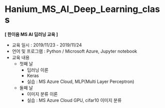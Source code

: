 # Hanium_MS_AI_Deep_Learning_class
**[ 한이음 MS AI 딥러닝 교육 ]**

- 교육 일시 : 2019/11/23 - 2019/11/24
- 언어 및 프로그램 : Python / Microsoft Azure, Jupyter notebook
- 교육 내용
  - 첫째 날
    - 딥러닝 이론
    - Keras
    - 실습 : MS Azure Cloud, MLP(Multi Layer Perceptron) 
  - 둘째 날
    - 이미지 분류 이론
    - 실습 : MS Azure Cloud GPU, cifar10 이미지 분류